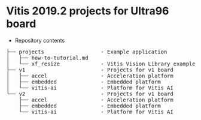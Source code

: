 # Vitis 2019.2 projects for Ultra96 board

- Repository contents

<pre>
├── projects                  - Example application
│   ├── how-to-tutorial.md
│   └── xf_resize             - Vitis Vision Library example
├── v1                        - Projects for v1 board
│   ├── accel                 - Acceleration platform
│   ├── embedded              - Embedded platform
│   └── vitis-ai              - Platform for Vitis AI
└── v2                        - Projects for v1 board
    ├── accel                 - Acceleration platform
    ├── embedded              - Embedded platform
    └── vitis-ai              - Platform for Vitis AI
</pre>
